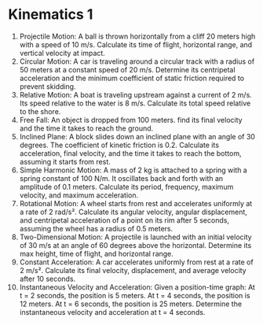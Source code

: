 # Kinematics 1
1. Projectile Motion: A ball is thrown horizontally from a cliff 20 meters high with a speed of 10 m/s. Calculate its time of flight, horizontal range, and vertical velocity at impact.
2. Circular Motion:
A car is traveling around a circular track with a radius of 50 meters at a constant speed of 20 m/s. Determine its centripetal acceleration and the minimum coefficient of static friction required to prevent skidding.
3. Relative Motion:
A boat is traveling upstream against a current of 2 m/s. Its speed relative to the water is 8 m/s. Calculate its total speed relative to the shore.
4. Free Fall:
An object is dropped from 100 meters. find its final velocity and the time it takes to reach the ground.
5. Inclined Plane:
A block slides down an inclined plane with an angle of 30 degrees. The coefficient of kinetic friction is 0.2. Calculate its acceleration, final velocity, and the time it takes to reach the bottom, assuming it starts from rest.
6. Simple Harmonic Motion:
A mass of 2 kg is attached to a spring with a spring constant of 100 N/m. It oscillates back and forth with an amplitude of 0.1 meters. Calculate its period, frequency, maximum velocity, and maximum acceleration.
7. Rotational Motion: A wheel starts from rest and accelerates uniformly at a rate of 2 rad/s². Calculate its angular velocity, angular displacement, and centripetal acceleration of a point on its rim after 5 seconds, assuming the wheel has a radius of 0.5 meters.
8. Two-Dimensional Motion:
A projectile is launched with an initial velocity of 30 m/s at an angle of 60 degrees above the horizontal. Determine its max height, time of flight, and horizontal range.
9. Constant Acceleration:
A car accelerates uniformly from rest at a rate of 2 m/s². Calculate its final velocity, displacement, and average velocity after 10 seconds.
10. Instantaneous Velocity and Acceleration:
Given a position-time graph:
At t = 2 seconds, the position is 5 meters.
At t = 4 seconds, the position is 12 meters.
At t = 6 seconds, the position is 25 meters. Determine the instantaneous velocity and acceleration at t = 4 seconds.